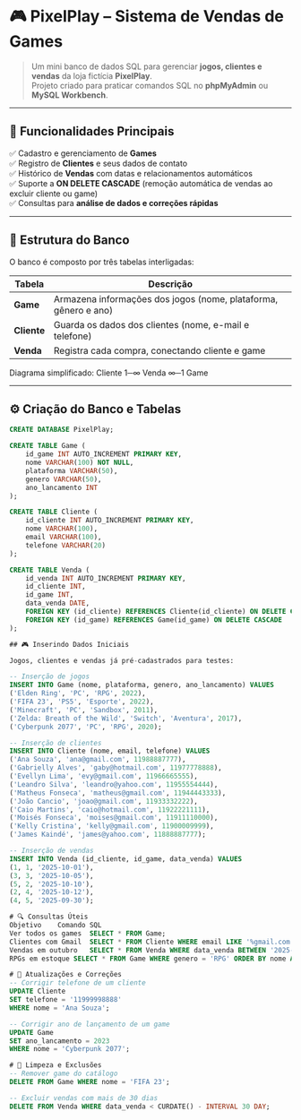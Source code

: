 # 🎮 PixelPlay – Sistema de Vendas de Games

> Um mini banco de dados SQL para gerenciar **jogos, clientes e vendas** da loja fictícia **PixelPlay**.  
> Projeto criado para praticar comandos SQL no **phpMyAdmin** ou **MySQL Workbench**.

---

## 🚀 Funcionalidades Principais

✅ Cadastro e gerenciamento de **Games**  
✅ Registro de **Clientes** e seus dados de contato  
✅ Histórico de **Vendas** com datas e relacionamentos automáticos  
✅ Suporte a **ON DELETE CASCADE** (remoção automática de vendas ao excluir cliente ou game)  
✅ Consultas para **análise de dados e correções rápidas**

---

## 🧱 Estrutura do Banco

O banco é composto por três tabelas interligadas:

| Tabela | Descrição |
|--------|------------|
| **Game** | Armazena informações dos jogos (nome, plataforma, gênero e ano) |
| **Cliente** | Guarda os dados dos clientes (nome, e-mail e telefone) |
| **Venda** | Registra cada compra, conectando cliente e game |

Diagrama simplificado:
Cliente 1─∞ Venda ∞─1 Game

---

## ⚙️ Criação do Banco e Tabelas

```sql
CREATE DATABASE PixelPlay;

CREATE TABLE Game (
    id_game INT AUTO_INCREMENT PRIMARY KEY,
    nome VARCHAR(100) NOT NULL,
    plataforma VARCHAR(50),
    genero VARCHAR(50),
    ano_lancamento INT
);

CREATE TABLE Cliente (
    id_cliente INT AUTO_INCREMENT PRIMARY KEY,
    nome VARCHAR(100),
    email VARCHAR(100),
    telefone VARCHAR(20)
);

CREATE TABLE Venda (
    id_venda INT AUTO_INCREMENT PRIMARY KEY,
    id_cliente INT,
    id_game INT,
    data_venda DATE,
    FOREIGN KEY (id_cliente) REFERENCES Cliente(id_cliente) ON DELETE CASCADE,
    FOREIGN KEY (id_game) REFERENCES Game(id_game) ON DELETE CASCADE
);

## 🎮 Inserindo Dados Iniciais

Jogos, clientes e vendas já pré-cadastrados para testes:

-- Inserção de jogos
INSERT INTO Game (nome, plataforma, genero, ano_lancamento) VALUES
('Elden Ring', 'PC', 'RPG', 2022),
('FIFA 23', 'PS5', 'Esporte', 2022),
('Minecraft', 'PC', 'Sandbox', 2011),
('Zelda: Breath of the Wild', 'Switch', 'Aventura', 2017),
('Cyberpunk 2077', 'PC', 'RPG', 2020);

-- Inserção de clientes
INSERT INTO Cliente (nome, email, telefone) VALUES
('Ana Souza', 'ana@gmail.com', 11988887777),
('Gabrielly Alves', 'gaby@hotmail.com', 11977778888),
('Evellyn Lima', 'evy@gmail.com', 11966665555),
('Leandro Silva', 'leandro@yahoo.com', 11955554444),
('Matheus Fonseca', 'matheus@gmail.com', 11944443333),
('João Cancio', 'joao@gmail.com', 11933332222),
('Caio Martins', 'caio@hotmail.com', 11922221111),
('Moisés Fonseca', 'moises@gmail.com', 11911110000),
('Kelly Cristina', 'kelly@gmail.com', 11900009999),
('James Kaindé', 'james@yahoo.com', 11888887777);

-- Inserção de vendas
INSERT INTO Venda (id_cliente, id_game, data_venda) VALUES
(1, 1, '2025-10-01'),
(3, 3, '2025-10-05'),
(5, 2, '2025-10-10'),
(2, 4, '2025-10-12'),
(4, 5, '2025-09-30');

# 🔍 Consultas Úteis
Objetivo	Comando SQL
Ver todos os games	SELECT * FROM Game;
Clientes com Gmail	SELECT * FROM Cliente WHERE email LIKE '%gmail.com';
Vendas em outubro	SELECT * FROM Venda WHERE data_venda BETWEEN '2025-10-01' AND '2025-10-31';
RPGs em estoque	SELECT * FROM Game WHERE genero = 'RPG' ORDER BY nome ASC;

# 🔧 Atualizações e Correções
-- Corrigir telefone de um cliente
UPDATE Cliente
SET telefone = '11999998888'
WHERE nome = 'Ana Souza';

-- Corrigir ano de lançamento de um game
UPDATE Game
SET ano_lancamento = 2023
WHERE nome = 'Cyberpunk 2077';

# 🧹 Limpeza e Exclusões
-- Remover game do catálogo
DELETE FROM Game WHERE nome = 'FIFA 23';

-- Excluir vendas com mais de 30 dias
DELETE FROM Venda WHERE data_venda < CURDATE() - INTERVAL 30 DAY;


